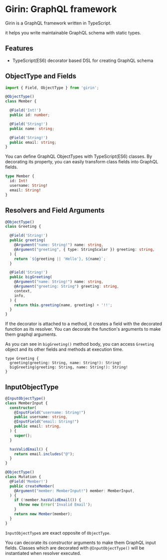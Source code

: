 # Girin: GraphQL framework

Girin is a GraphQL framework written in TypeScript.

it helps you write maintainable GraphQL schema with static types.

## Features

* TypeScript(ES6) decorator based DSL for creating GraphQL schema


## ObjectType and Fields

```typescript
import { Field, ObjectType } from 'girin';

@ObjectType()
class Member {

  @Field('Int!')
  public id: number;

  @Field('String!')
  public name: string;

  @Field('String!')
  public email: string;
}
```

You can define GraphQL ObjectTypes with TypeScript(ES6) classes.
By decorating its property, you can easily transform class fields into GraphQL fields.

```graphql
type Member {
  id: Int!
  username: String!
  email: String!
}
```

## Resolvers and Field Arguments

```typescript
@ObjectType()
class Greeting {

  @Field('String!')
  public greeting(
    @Argument("name: String!") name: string,
    @Argument("greeting", { type: StringScalar }) greeting: string,
  ) {
    return `${greeting || 'Hello'}, ${name}`;
  }

  @Field('String!')
  public bigGreeting(
    @Argument("name: String!") name: string,
    @Argument("greeting: String") greeting: string,
    context,
    info,
  ) {
    return this.greeting(name, greeting) + '!!';
  }
}

```

If the decorator is attached to a method, it creates a field with the decorated function as its resolver.
You can decorate the function's arguments to make them graphql arguments.

As you can see in `bigGreeting()` method body,
you can access `Greeting` object and its other fields and methods at execution time.


```
type Greeting {
  greeting(greeting: String, name: String!): String!
  bigGreeting(greeting: String, name: String!): String!
}
```

## InputObjectType

```ts
@InputObjectType()
class MemberInput {
  constructor(
    @InputField("username: String!")
    public username: string,
    @InputField("email: String!")
    public email: string,
  ) {
    super();
  }

  hasValidEmail() {
    return email.includes("@");
  }
}

@ObjectType()
class Mutation {
  @Field('Member!')
  public createMember(
    @Argument("member: MemberInput!") member: MemberInput,
  ) {
    if (!member.hasValidEmail()) {
      throw new Error('Invalid Email');
    }
    return new Member(member);
  }
}
```

`InputObjectType`s are exact opposite of `ObjectType`.

You can decorate its constructor arguments to make them GraphQL input fields.
Classes which are decorated with `@InputObjectType()` will be instantiated when resolver executed.

